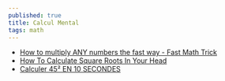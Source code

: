 ```yaml
---
published: true
title: Calcul Mental
tags: math
---
```

- [How to multiply ANY numbers the fast way - Fast Math Trick](https://www.youtube.com/watch?v=LgJ5bNHBbD4)
- [How To Calculate Square Roots In Your Head](https://www.youtube.com/watch?v=I7TFYa1v9xI)
- [Calculer 45² EN 10 SECONDES](https://www.youtube.com/watch?v=ByFRmq05WvU)
